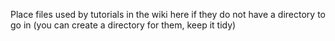 Place files used by tutorials in the wiki here if they do not have a directory to go in (you can create a directory for them, keep it tidy)
